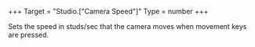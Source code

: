 +++
Target = "Studio.["Camera Speed"]"
Type = number
+++

Sets the speed in studs/sec that the camera moves when movement keys are pressed.